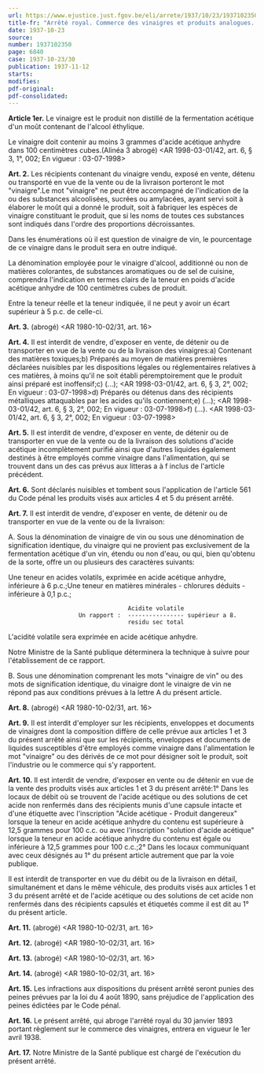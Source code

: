 ```yaml
---
url: https://www.ejustice.just.fgov.be/eli/arrete/1937/10/23/1937102350/justel
title-fr: "Arrêté royal. Commerce des vinaigres et produits analogues. (NOTE : Consultation des versions antérieures à partir du 01-01-1987 et mis à jour au 03-07-1998)"
date: 1937-10-23
source:
number: 1937102350
page: 6840
case: 1937-10-23/30
publication: 1937-11-12
starts:
modifies:
pdf-original:
pdf-consolidated:
---
```


**Article 1er.** Le vinaigre est le produit non distillé de la fermentation acétique d'un moût contenant de l'alcool éthylique.

Le vinaigre doit contenir au moins 3 grammes d'acide acétique anhydre dans 100 centimètres cubes.(Alinéa 3 abrogé) <AR 1998-03-01/42, art. 6, § 3, 1°, 002;  En vigueur :  03-07-1998>

**Art. 2.** Les récipients contenant du vinaigre vendu, exposé en vente, détenu ou transporté en vue de la vente ou de la livraison porteront le mot "vinaigre".Le mot "vinaigre" ne peut être accompagné de l'indication de la ou des substances alcoolisées, sucrées ou amylacées, ayant servi soit à élaborer le moût qui a donné le produit, soit à fabriquer les espèces de vinaigre constituant le produit, que si les noms de toutes ces substances sont indiqués dans l'ordre des proportions décroissantes.

Dans les énumérations où il est question de vinaigre de vin, le pourcentage de ce vinaigre dans le produit sera en outre indiqué.

La dénomination employée pour le vinaigre d'alcool, additionné ou non de matières colorantes, de substances aromatiques ou de sel de cuisine, comprendra l'indication en termes clairs de la teneur en poids d'acide acétique anhydre de 100 centimètres cubes de produit.

Entre la teneur réelle et la teneur indiquée, il ne peut y avoir un écart supérieur à 5 p.c. de celle-ci.

**Art. 3.** (abrogé) <AR 1980-10-02/31, art. 16>

**Art. 4.** Il est interdit de vendre, d'exposer en vente, de détenir ou de transporter en vue de la vente ou de la livraison des vinaigres:a) Contenant des matières toxiques;b) Préparés au moyen de matières premières déclarées nuisibles par les dispositions légales ou réglementaires relatives à ces matières, à moins qu'il ne soit établi péremptoirement que le produit ainsi préparé est inoffensif;c) (...); <AR 1998-03-01/42, art. 6, § 3, 2°, 002;  En vigueur :  03-07-1998>d) Préparés ou détenus dans des récipients métalliques attaquables par les acides qu'ils contiennent;e) (...); <AR 1998-03-01/42, art. 6, § 3, 2°, 002;  En vigueur :  03-07-1998>f) (...). <AR 1998-03-01/42, art. 6, § 3, 2°, 002;  En vigueur :  03-07-1998>

**Art. 5.** Il est interdit de vendre, d'exposer en vente, de détenir ou de transporter en vue de la vente ou de la livraison des solutions d'acide acétique incomplètement purifié ainsi que d'autres liquides également destinés à être employés comme vinaigre dans l'alimentation, qui se trouvent dans un des cas prévus aux litteras a à f inclus de l'article précédent.

**Art. 6.** Sont déclarés nuisibles et tombent sous l'application de l'article 561 du Code pénal les produits visés aux articles 4 et 5 du présent arrêté.

**Art. 7.** Il est interdit de vendre, d'exposer en vente, de détenir ou de transporter en vue de la vente ou de la livraison:

A. Sous la dénomination de vinaigre de vin ou sous une dénomination de signification identique, du vinaigre qui ne provient pas exclusivement de la fermentation acétique d'un vin, étendu ou non d'eau, ou qui, bien qu'obtenu de la sorte, offre un ou plusieurs des caractères suivants:

Une teneur en acides volatils, exprimée en acide acétique anhydre, inférieure à 6 p.c.;Une teneur en matières minérales - chlorures déduits - inférieure à 0,1 p.c.;

```
                                  Acidite volatile
                    Un rapport :  ---------------- supérieur a 8.
                                  residu sec total
```



L'acidité volatile sera exprimée en acide acétique anhydre.

Notre Ministre de la Santé publique déterminera la technique à suivre pour l'établissement de ce rapport.

B. Sous une dénomination comprenant les mots "vinaigre de vin" ou des mots de signification identique, du vinaigre dont le vinaigre de vin ne répond pas aux conditions prévues à la lettre A du présent article.

**Art. 8.** (abrogé) <AR 1980-10-02/31, art. 16>

**Art. 9.** Il est interdit d'employer sur les récipients, enveloppes et documents de vinaigres dont la composition diffère de celle prévue aux articles 1 et 3 du présent arrêté ainsi que sur les récipients, enveloppes et documents de liquides susceptibles d'être employés comme vinaigre dans l'alimentation le mot "vinaigre" ou des dérivés de ce mot pour désigner soit le produit, soit l'industrie ou le commerce qui s'y rapportent.

**Art. 10.** Il est interdit de vendre, d'exposer en vente ou de détenir en vue de la vente des produits visés aux articles 1 et 3 du présent arrêté:1° Dans les locaux de débit où se trouvent de l'acide acétique ou des solutions de cet acide non renfermés dans des récipients munis d'une capsule intacte et d'une étiquette avec l'inscription "Acide acétique - Produit dangereux" lorsque la teneur en acide acétique anhydre du contenu est supérieure à 12,5 grammes pour 100 c.c. ou avec l'inscription "solution d'acide acétique" lorsque la teneur en acide acétique anhydre du contenu est égale ou inférieure à 12,5 grammes pour 100 c.c.;2° Dans les locaux communiquant avec ceux désignés au 1° du présent article autrement que par la voie publique.

Il est interdit de transporter en vue du débit ou de la livraison en détail, simultanément et dans le même véhicule, des produits visés aux articles 1 et 3 du présent arrêté et de l'acide acétique ou des solutions de cet acide non renfermés dans des récipients capsulés et étiquetés comme il est dit au 1° du présent article.

**Art. 11.** (abrogé) <AR 1980-10-02/31, art. 16>

**Art. 12.** (abrogé) <AR 1980-10-02/31, art. 16>

**Art. 13.** (abrogé) <AR 1980-10-02/31, art. 16>

**Art. 14.** (abrogé) <AR 1980-10-02/31, art. 16>

**Art. 15.** Les infractions aux dispositions du présent arrêté seront punies des peines prévues par la loi du 4 août 1890, sans préjudice de l'application des peines édictées par le Code pénal.

**Art. 16.** Le présent arrêté, qui abroge l'arrêté royal du 30 janvier 1893 portant règlement sur le commerce des vinaigres, entrera en vigueur le 1er avril 1938.

**Art. 17.** Notre Ministre de la Santé publique est chargé de l'exécution du présent arrêté.
